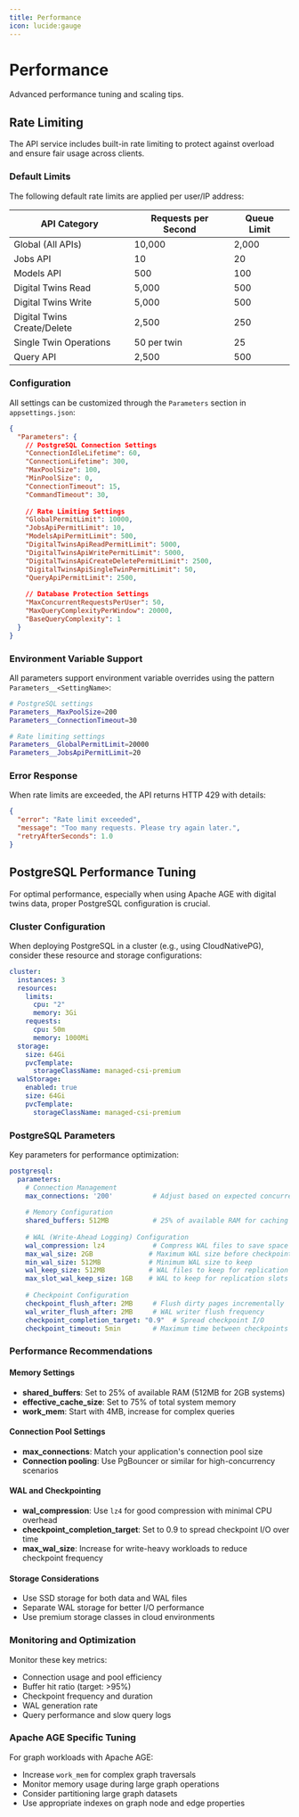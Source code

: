 ```yaml
---
title: Performance
icon: lucide:gauge
---
```


# Performance

Advanced performance tuning and scaling tips.

## Rate Limiting

The API service includes built-in rate limiting to protect against overload and ensure fair usage across clients.

### Default Limits

The following default rate limits are applied per user/IP address:

| API Category | Requests per Second | Queue Limit |
|-------------|-------------------|-------------|
| Global (All APIs) | 10,000 | 2,000 |
| Jobs API | 10 | 20 |
| Models API | 500 | 100 |
| Digital Twins Read | 5,000 | 500 |
| Digital Twins Write | 5,000 | 500 |
| Digital Twins Create/Delete | 2,500 | 250 |
| Single Twin Operations | 50 per twin | 25 |
| Query API | 2,500 | 500 |

### Configuration

All settings can be customized through the `Parameters` section in `appsettings.json`:

```json
{
  "Parameters": {
    // PostgreSQL Connection Settings
    "ConnectionIdleLifetime": 60,
    "ConnectionLifetime": 300,
    "MaxPoolSize": 100,
    "MinPoolSize": 0,
    "ConnectionTimeout": 15,
    "CommandTimeout": 30,
    
    // Rate Limiting Settings
    "GlobalPermitLimit": 10000,
    "JobsApiPermitLimit": 10,
    "ModelsApiPermitLimit": 500,
    "DigitalTwinsApiReadPermitLimit": 5000,
    "DigitalTwinsApiWritePermitLimit": 5000,
    "DigitalTwinsApiCreateDeletePermitLimit": 2500,
    "DigitalTwinsApiSingleTwinPermitLimit": 50,
    "QueryApiPermitLimit": 2500,
    
    // Database Protection Settings
    "MaxConcurrentRequestsPerUser": 50,
    "MaxQueryComplexityPerWindow": 20000,
    "BaseQueryComplexity": 1
  }
}
```

### Environment Variable Support

All parameters support environment variable overrides using the pattern `Parameters__<SettingName>`:

```bash
# PostgreSQL settings
Parameters__MaxPoolSize=200
Parameters__ConnectionTimeout=30

# Rate limiting settings  
Parameters__GlobalPermitLimit=20000
Parameters__JobsApiPermitLimit=20
```

### Error Response

When rate limits are exceeded, the API returns HTTP 429 with details:

```json
{
  "error": "Rate limit exceeded",
  "message": "Too many requests. Please try again later.",
  "retryAfterSeconds": 1.0
}
```

## PostgreSQL Performance Tuning

For optimal performance, especially when using Apache AGE with digital twins data, proper PostgreSQL configuration is crucial.

### Cluster Configuration

When deploying PostgreSQL in a cluster (e.g., using CloudNativePG), consider these resource and storage configurations:

```yaml
cluster:
  instances: 3
  resources:
    limits:
      cpu: "2"
      memory: 3Gi
    requests:
      cpu: 50m
      memory: 1000Mi
  storage:
    size: 64Gi
    pvcTemplate:
      storageClassName: managed-csi-premium
  walStorage:
    enabled: true
    size: 64Gi
    pvcTemplate:
      storageClassName: managed-csi-premium
```

### PostgreSQL Parameters

Key parameters for performance optimization:

```yaml
postgresql:
  parameters:
    # Connection Management
    max_connections: '200'          # Adjust based on expected concurrent users
    
    # Memory Configuration
    shared_buffers: 512MB           # 25% of available RAM for caching
    
    # WAL (Write-Ahead Logging) Configuration
    wal_compression: lz4            # Compress WAL files to save space
    max_wal_size: 2GB              # Maximum WAL size before checkpoint
    min_wal_size: 512MB            # Minimum WAL size to keep
    wal_keep_size: 512MB           # WAL files to keep for replication
    max_slot_wal_keep_size: 1GB    # WAL to keep for replication slots
    
    # Checkpoint Configuration
    checkpoint_flush_after: 2MB     # Flush dirty pages incrementally
    wal_writer_flush_after: 2MB     # WAL writer flush frequency
    checkpoint_completion_target: "0.9"  # Spread checkpoint I/O
    checkpoint_timeout: 5min        # Maximum time between checkpoints
```

### Performance Recommendations

#### Memory Settings
- **shared_buffers**: Set to 25% of available RAM (512MB for 2GB systems)
- **effective_cache_size**: Set to 75% of total system memory
- **work_mem**: Start with 4MB, increase for complex queries

#### Connection Pool Settings
- **max_connections**: Match your application's connection pool size
- **Connection pooling**: Use PgBouncer or similar for high-concurrency scenarios

#### WAL and Checkpointing
- **wal_compression**: Use `lz4` for good compression with minimal CPU overhead
- **checkpoint_completion_target**: Set to 0.9 to spread checkpoint I/O over time
- **max_wal_size**: Increase for write-heavy workloads to reduce checkpoint frequency

#### Storage Considerations
- Use SSD storage for both data and WAL files
- Separate WAL storage for better I/O performance
- Use premium storage classes in cloud environments

### Monitoring and Optimization

Monitor these key metrics:
- Connection usage and pool efficiency
- Buffer hit ratio (target: >95%)
- Checkpoint frequency and duration
- WAL generation rate
- Query performance and slow query logs

### Apache AGE Specific Tuning

For graph workloads with Apache AGE:
- Increase `work_mem` for complex graph traversals
- Monitor memory usage during large graph operations
- Consider partitioning large graph datasets
- Use appropriate indexes on graph node and edge properties
